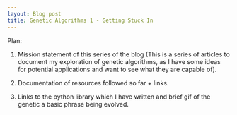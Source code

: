 ```yaml
---
layout: Blog post
title: Genetic Algorithms 1 - Getting Stuck In
---
```


Plan: 
1. Mission statement of this series of the blog (This is a series of articles to document my exploration of genetic algorithms, as I have some ideas for potential applications and want to see what they are capable of).

2. Documentation of resources followed so far + links. 

3. Links to the python library which I have written and brief gif of the genetic a basic phrase being evolved. 

